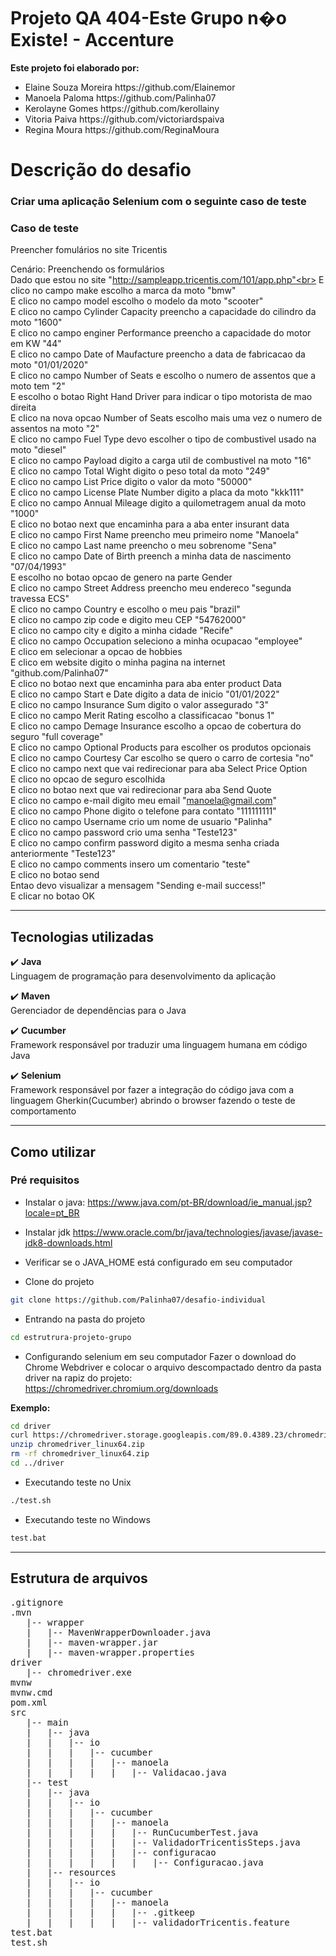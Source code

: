 # Projeto QA 404-Este Grupo n�o Existe! - Accenture

<b>Este projeto foi elaborado por:</b>
<ul>
<li>Elaine Souza Moreira https://github.com/Elainemor</li>
<li>Manoela Paloma https://github.com/Palinha07</li>
<li>Kerolayne Gomes https://github.com/kerollainy</li>
<li>Vitoria Paiva https://github.com/victoriardspaiva</li>
<li>Regina Moura https://github.com/ReginaMoura</li>
</ul>

# Descrição do desafio
### Criar uma aplicação Selenium com o seguinte caso de teste
### Caso de teste 
Preencher fomulários no site Tricentis<br>

Cenário: Preenchendo os formulários<br>
Dado que estou no site "http://sampleapp.tricentis.com/101/app.php"<br>
E clico no campo make escolho a marca da moto "bmw"<br>
E clico no campo model escolho o modelo da moto "scooter"<br>
E clico no campo Cylinder Capacity preencho a capacidade do cilindro da moto "1600"<br>
E clico no campo enginer Performance preencho a capacidade do motor em KW "44"<br>
E clico no campo Date of Maufacture preencho a data de fabricacao da moto "01/01/2020"<br>
E clico no campo Number of Seats e escolho o numero de assentos que a moto tem "2"<br>
E escolho o botao Right Hand Driver para indicar o tipo motorista de mao direita<br>
E clico na nova opcao Number of Seats escolho mais uma vez o numero de assentos na moto "2"<br>
E clico no campo Fuel Type devo escolher o tipo de combustivel usado na moto "diesel"<br>
E clico no campo Payload digito a carga util de combustivel na moto "16"<br>
E clico no campo Total Wight digito o peso total da moto "249"<br>
E clico no campo List Price digito o valor da moto "50000"<br>
E clico no campo License Plate Number digito a placa da moto "kkk111"<br>
E clico no campo Annual Mileage digito a quilometragem anual da moto "1000"<br>
E clico no botao next que encaminha para a aba enter insurant data<br>
E clico no campo First Name preencho meu primeiro nome "Manoela"<br>
E clico no campo Last name preencho o meu sobrenome "Sena"<br>
E clico no campo Date of Birth preench a minha data de nascimento "07/04/1993"<br>
E escolho no botao opcao de genero na parte Gender<br>
E clico no campo Street Address preencho meu endereco "segunda travessa ECS"<br>
E clico no campo Country e escolho o meu pais "brazil"<br>
E clico no campo zip code e digito meu CEP "54762000"<br>
E clico no campo city e digito a minha cidade "Recife"<br>
E clico no campo Occupation seleciono a minha ocupacao "employee"<br>
E clico em selecionar a opcao de hobbies<br>
E clico em website digito o minha pagina na internet "github.com/Palinha07"<br>
E clico no botao next que encaminha para aba enter product Data<br> 
E clico no campo Start e Date digito a data de inicio "01/01/2022"<br>
E clico no campo Insurance Sum digito o valor assegurado "3"<br>
E clico no campo Merit Rating escolho a classificacao "bonus 1"<br>
E clico no campo Demage Insurance escolho a opcao de cobertura do seguro "full coverage"<br>
E clico no campo Optional Products para escolher os produtos opcionais<br>
E clico no campo Courtesy Car escolho se quero o carro de cortesia "no"<br>
E clico no campo next que vai redirecionar para aba Select Price Option<br>
E clico no opcao de seguro escolhida<br>
E clico no botao next que vai redirecionar para aba Send Quote<br>
E clico no campo e-mail digito meu email "manoela@gmail.com"<br>
E clico no campo Phone digito o telefone para contato "111111111"<br>
E clico no campo Username crio um nome de usuario "Palinha"<br>
E clico no campo password crio uma senha "Teste123"<br>
E clico no campo confirm password digito a mesma senha criada anteriormente "Teste123"<br>
E clico no campo comments insero um comentario "teste"<br>
E clico no botao send<br> 
Entao devo visualizar a mensagem "Sending e-mail success!"<br>
E clicar no botao OK<br>

----------------------------------------------------------------------

## Tecnologias utilizadas
:heavy_check_mark: <b>Java</b><br>
Linguagem de programação para desenvolvimento da aplicação<br>

:heavy_check_mark: <b>Maven</b><br>
Gerenciador de dependências para o Java<br>

:heavy_check_mark: <b>Cucumber</b><br>
Framework responsável por traduzir uma linguagem humana em código Java<br>

:heavy_check_mark: <b>Selenium</b><br>
Framework responsável por fazer a integração do código java com a linguagem Gherkin(Cucumber) abrindo o browser fazendo o teste de comportamento<br>

--------------------------------------------------------------------
## Como utilizar
### Pré requisitos
- Instalar o java:
https://www.java.com/pt-BR/download/ie_manual.jsp?locale=pt_BR
- Instalar jdk
https://www.oracle.com/br/java/technologies/javase/javase-jdk8-downloads.html
- Verificar se o JAVA_HOME está configurado em seu computador



- Clone do projeto
 ```bash
git clone https://github.com/Palinha07/desafio-individual
 ```

- Entrando na pasta do projeto
 ```bash
cd estrutrura-projeto-grupo
 ```

- Configurando selenium em seu computador
Fazer o download do Chrome Webdriver e colocar o arquivo descompactado dentro da pasta driver na rapiz do projeto:<br>
https://chromedriver.chromium.org/downloads<br>

<b>Exemplo:</b><br>
 ```bash
cd driver
curl https://chromedriver.storage.googleapis.com/89.0.4389.23/chromedriver_linux64.zip
unzip chromedriver_linux64.zip
rm -rf chromedriver_linux64.zip
cd ../driver
 ```
- Executando teste no Unix
 ```bash
./test.sh
 ```

- Executando teste no Windows
 ```bash
test.bat
 ```

--------------------------------------------------------------------
## Estrutura de arquivos
<pre>
.gitignore
.mvn
   |-- wrapper
   |   |-- MavenWrapperDownloader.java
   |   |-- maven-wrapper.jar
   |   |-- maven-wrapper.properties
driver
   |-- chromedriver.exe
mvnw
mvnw.cmd
pom.xml
src
   |-- main
   |   |-- java
   |   |   |-- io
   |   |   |   |-- cucumber
   |   |   |   |   |-- manoela
   |   |   |   |   |   |-- Validacao.java
   |-- test
   |   |-- java
   |   |   |-- io
   |   |   |   |-- cucumber
   |   |   |   |   |-- manoela
   |   |   |   |   |   |-- RunCucumberTest.java
   |   |   |   |   |   |-- ValidadorTricentisSteps.java
   |   |   |   |   |   |-- configuracao
   |   |   |   |   |   |   |-- Configuracao.java
   |   |-- resources
   |   |   |-- io
   |   |   |   |-- cucumber
   |   |   |   |   |-- manoela
   |   |   |   |   |   |-- .gitkeep
   |   |   |   |   |   |-- validadorTricentis.feature
test.bat
test.sh
</pre>

